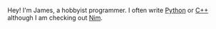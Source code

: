 Hey! I'm James, a hobbyist programmer. I often write [Python](https://www.python.org/) or [C++](https://gcc.gnu.org/) although I am checking out [Nim](https://nim-lang.org/).
